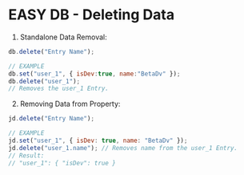 # EASY DB - Deleting Data

1. Standalone Data Removal:
```js
db.delete("Entry Name");

// EXAMPLE
db.set("user_1", { isDev:true, name:"BetaDv" });
db.delete("user_1");
// Removes the user_1 Entry.
```
2. Removing Data from Property:
```js
jd.delete("Entry Name");

// EXAMPLE
jd.set("user_1", { isDev: true, name: "BetaDv" });
jd.delete("user_1.name"); // Removes name from the user_1 Entry.
// Result:
// "user_1": { "isDev": true }
```
